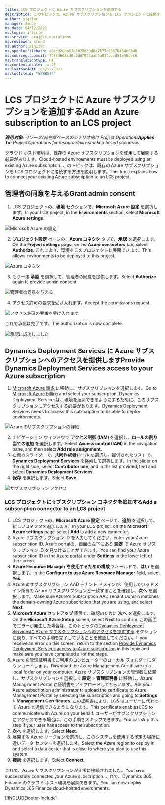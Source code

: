 ```yaml
---
title: LCS プロジェクトに Azure サブスクリプションを追加する
description: このトピックは、Azure サブスクリプションを LCS プロジェクトに接続する方法に関する情報を提供します。
author: sigitac
manager: Annbe
ms.date: 04/12/2021
ms.topic: article
ms.service: project-operations
ms.reviewer: kfend
ms.author: sigitac
ms.openlocfilehash: a80c926ba67a1620e39d8c7677a05678454e6340
ms.sourcegitcommit: 7468d668c48c1d87934aab9a034decd51e56dec6
ms.translationtype: HT
ms.contentlocale: ja-JP
ms.lasthandoff: 04/13/2021
ms.locfileid: "5880544"
---
```

# <a name="add-an-azure-subscription-to-an-lcs-project"></a><span data-ttu-id="a42fb-103">LCS プロジェクトに Azure サブスクリプションを追加する</span><span class="sxs-lookup"><span data-stu-id="a42fb-103">Add an Azure subscription to an LCS project</span></span>

<span data-ttu-id="a42fb-104">_**適用対象:** リソース/非在庫ベースのシナリオ向け Project Operations_</span><span class="sxs-lookup"><span data-stu-id="a42fb-104">_**Applies To:** Project Operations for resource/non-stocked based scenarios_</span></span>

<span data-ttu-id="a42fb-105">クラウド ホスト環境は、既存の Azure サブスクリプションを使用して展開する必要があります。</span><span class="sxs-lookup"><span data-stu-id="a42fb-105">Cloud-hosted environments must be deployed using an existing Azure subscription.</span></span> <span data-ttu-id="a42fb-106">このトピックは、既存の Azure サブスクリプションを LCS プロジェクトに接続する方法を説明します。</span><span class="sxs-lookup"><span data-stu-id="a42fb-106">This topic explains how to connect your existing Azure subscription to an LCS project.</span></span> 

## <a name="grant-admin-consent"></a><span data-ttu-id="a42fb-107">管理者の同意を与える</span><span class="sxs-lookup"><span data-stu-id="a42fb-107">Grant admin consent</span></span>

1. <span data-ttu-id="a42fb-108">LCS プロジェクトの、**環境** セクションで、**Microsoft Azure 設定** を選択します。</span><span class="sxs-lookup"><span data-stu-id="a42fb-108">In your LCS project, in the **Environments** section, select **Microsoft Azure settings**.</span></span>

![Microsoft Azure の設定](./media/1MicrosoftAzureSettings.png)

2. <span data-ttu-id="a42fb-110">**プロジェクト設定** ページの、**Azure コネクタ** タブで、**承認** を選択します。</span><span class="sxs-lookup"><span data-stu-id="a42fb-110">On the **Project settings** page, on the **Azure connectors** tab, select **Authorize**.</span></span> <span data-ttu-id="a42fb-111">これにより、環境をこのプロジェクトに展開できます。</span><span class="sxs-lookup"><span data-stu-id="a42fb-111">This allows environments to be deployed to this project.</span></span>

![Azure コネクタ](./media/2AzureConnectors.png)

3. <span data-ttu-id="a42fb-113">もう一度 **承認** を選択して、管理者の同意を提供します。</span><span class="sxs-lookup"><span data-stu-id="a42fb-113">Select **Authorize** again to provide admin consent.</span></span>

![管理者の同意を与える](./media/3GrantAdminConsent.png)

4. <span data-ttu-id="a42fb-115">アクセス許可の要求を受け入れます。</span><span class="sxs-lookup"><span data-stu-id="a42fb-115">Accept the permissions request.</span></span>

![アクセス許可の要求を受け入れます](./media/4AcceptPermissionRequest.png)

<span data-ttu-id="a42fb-117">これで承認は完了です。</span><span class="sxs-lookup"><span data-stu-id="a42fb-117">The authorization is now complete.</span></span> 

![承認に成功しました](./media/5AuthorizationComplete.png)

## <a name="provide-dynamics-deployment-services-access-to-your-azure-subscription"></a><a name="provide"></a> <span data-ttu-id="a42fb-119">Dynamics Deployment Services に Azure サブスクリプションへのアクセスを提供します</span><span class="sxs-lookup"><span data-stu-id="a42fb-119">Provide Dynamics Deployment Services access to your Azure subscription</span></span>

1. <span data-ttu-id="a42fb-120">[Microsoft Azure 請求](https://portal.azure.com/#blade/Microsoft\_Azure\_Billing/SubscriptionsBlade) に移動し、サブスクリプションを選択します。</span><span class="sxs-lookup"><span data-stu-id="a42fb-120">Go to [Microsoft Azure billing](https://portal.azure.com/#blade/Microsoft\_Azure\_Billing/SubscriptionsBlade) and select your subscription.</span></span> <span data-ttu-id="a42fb-121">Dynamics Deployment Servicesは、環境を展開できるようにするために、このサブスクリプションにアクセスする必要があります。</span><span class="sxs-lookup"><span data-stu-id="a42fb-121">Dynamics Deployment Services needs to access this subscription to be able to deploy environments.</span></span>

![Azure のサブスクリプションの詳細](./media/6AzureSubscription.png)

2. <span data-ttu-id="a42fb-123">ナビゲーション ウィンドウで **アクセス制御 (IAM)** を選択し、**ロールの割り当ての追加** を選択します。</span><span class="sxs-lookup"><span data-stu-id="a42fb-123">Select **Access control (IAM)** in the navigation pane, and then select **Add role assignment**.</span></span>
3. <span data-ttu-id="a42fb-124">右側のスライダーで、**共同作成者ロール** を選択し、提供されたリストで、**Dynamics Deployment Services** を検索して選択します。</span><span class="sxs-lookup"><span data-stu-id="a42fb-124">In the slider on the right side, select **Contributor role**, and in the list provided, find and select **Dynamics Deployment Services**.</span></span> 
4. <span data-ttu-id="a42fb-125">**保存** を選択します。</span><span class="sxs-lookup"><span data-stu-id="a42fb-125">Select **Save**.</span></span>

![サブスクリプション アクセス](./media/7SubscriptionAccess.png)

### <a name="add-a-subscription-connector-to-an-lcs-project"></a><span data-ttu-id="a42fb-127">LCS プロジェクトにサブスクリプション コネクタを追加する</span><span class="sxs-lookup"><span data-stu-id="a42fb-127">Add a subscription connector to an LCS project</span></span>

1. <span data-ttu-id="a42fb-128">LCS プロジェクトの、**Microsoft Azure 設定** ページで、**追加** を選択して、新しいコネクタを追加します。</span><span class="sxs-lookup"><span data-stu-id="a42fb-128">In your LCS project, on the **Microsoft Azure settings** page, select **Add** to add a new connector.</span></span>
2. <span data-ttu-id="a42fb-129">Azure サブスクリプション ID を入力してください。</span><span class="sxs-lookup"><span data-stu-id="a42fb-129">Enter your Azure subscription ID.</span></span> <span data-ttu-id="a42fb-130">[Azure portal](https://ms.portal.azure.com/)の、画面の左下にある **設定** で Azure サブスクリプション ID を見つけることができます。</span><span class="sxs-lookup"><span data-stu-id="a42fb-130">You can find your Azure subscription ID in the [Azure portal](https://ms.portal.azure.com/), under  **Settings**  in the lower left of the screen.</span></span>
3. <span data-ttu-id="a42fb-131">**Azure Resource Manager を使用するための構成** フィールドで、**はい** を選択します。</span><span class="sxs-lookup"><span data-stu-id="a42fb-131">In the **Configure to use Azure Resource Manager** field, select **Yes**.</span></span>
4. <span data-ttu-id="a42fb-132">Azure のサブスクリプション AAD テナント ドメインが、使用しているドメイン所有の Azure サブスクリプションと一致することを確認し、**次へ** を選択します。</span><span class="sxs-lookup"><span data-stu-id="a42fb-132">Make sure Azure's Subscription AAD Tenant Domain matches the domain-owning Azure subscription that you are using, and select **Next**.</span></span>
5. <span data-ttu-id="a42fb-133">**Microsoft Azure セットアップ** 画面で、確認のために **次へ** を選択します。</span><span class="sxs-lookup"><span data-stu-id="a42fb-133">On the **Microsoft Azure Setup** screen, select **Next** to confirm.</span></span> <span data-ttu-id="a42fb-134">この画面でエラーが発生した場合は、このトピックの[Dynamics Deployment Servicesに Azure サブスクリプションへのアクセスを提供する](#provide) セクションに戻り、すべての手順を完了していることを確認してください。</span><span class="sxs-lookup"><span data-stu-id="a42fb-134">If you receive an error on this screen, return to the section [Provide Dynamics Deployment Services access to Azure subscription](#provide) in this topic and make sure you have completed all of the steps.</span></span>
6. <span data-ttu-id="a42fb-135">Azure の管理証明書をご利用のコンピューターのローカル フォルダーにダウンロードします。</span><span class="sxs-lookup"><span data-stu-id="a42fb-135">Download the Azure Management Certificate to a local folder on your computer.</span></span> <span data-ttu-id="a42fb-136">Azure サブスクリプションの管理者に依頼し、サブスクリプションを選択して **設定** > **管理証明書** に移動し、Azure Management Portal に証明書をアップロードしてもらいます。</span><span class="sxs-lookup"><span data-stu-id="a42fb-136">Ask your Azure subscription administrator to upload the certificate to Azure Management Portal by selecting the subscription and going to **Settings** > **Management Certificates**.</span></span> <span data-ttu-id="a42fb-137">この証明書により、LCS はユーザーに代わって Azure と通信できるようになります。</span><span class="sxs-lookup"><span data-stu-id="a42fb-137">This certificate enables LCS to communicate with Azure on your behalf.</span></span> <span data-ttu-id="a42fb-138">ユーザーがサブスクリプションにアクセスできる場合は、この手順をスキップできます。</span><span class="sxs-lookup"><span data-stu-id="a42fb-138">You can skip this step if your user has access to the subscription.</span></span>
7. <span data-ttu-id="a42fb-139">**次へ** を選択します。</span><span class="sxs-lookup"><span data-stu-id="a42fb-139">Select  **Next**.</span></span>
8. <span data-ttu-id="a42fb-140">展開する Azure リージョンを選択し、このシステムを使用する予定の場所に近いデータ センターを選択します。</span><span class="sxs-lookup"><span data-stu-id="a42fb-140">Select the Azure region to deploy in and select a data center that is close to where you plan to use this system.</span></span>
9.  <span data-ttu-id="a42fb-141">**接続** を選択します。</span><span class="sxs-lookup"><span data-stu-id="a42fb-141">Select  **Connect**.</span></span>

<span data-ttu-id="a42fb-142">これで、Azure サブスクリプションが正常に接続されました。</span><span class="sxs-lookup"><span data-stu-id="a42fb-142">You have successfully connected your Azure subscription.</span></span> <span data-ttu-id="a42fb-143">これで、Dynamics 365 Finance のクラウド ホスト環境を展開できます。</span><span class="sxs-lookup"><span data-stu-id="a42fb-143">You can now deploy Dynamics 365 Finance cloud-hosted environments.</span></span>




[!INCLUDE[footer-include](../includes/footer-banner.md)]

